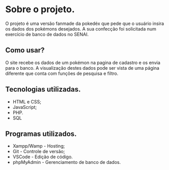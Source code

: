 
# Sobre o projeto.

O projeto é uma versão fanmade da pokedéx que pede que o usuário insira os dados dos pokémons desejados. A sua confecção foi solicitada num exercício de banco de dados no SENAI.

## Como usar?

O site recebe os dados de um pokémon na pagina de cadastro e os envia para o banco. A visualização destes dados pode ser vista de uma página diferente que conta com funções de pesquisa e filtro.

## Tecnologias utilizadas.

- HTML e CSS;
- JavaScript;
- PHP.
- SQL

## Programas utilizados.

- Xampp/Wamp - Hosting;
- Git - Controle de versão;
- VSCode - Edição de código.
- phpMyAdmin - Gerenciamento de banco de dados.